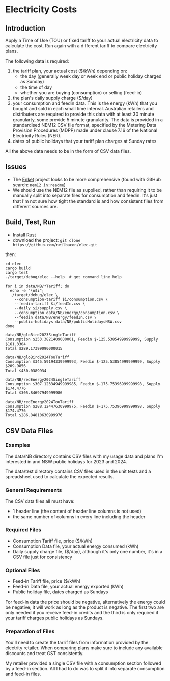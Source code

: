 # Electricity Costs
## Introduction
Apply a Time of Use (TOU) or fixed tariff to your actual electricity data to calculate the cost. Run again with a different tariff to compare electricity plans.

The following data is required:
1. the tariff plan, your actual cost ($/kWh) depending on:
   - the day (generally week day or week end or public holiday charged as Sunday)
   - the time of day
   - whether you are buying (consumption) or selling (feed-in)
1. the plan's daily supply charge ($/day)
1. your consumption and feedin data. This is the energy (kWh) that you bought and sold in each small time interval. Australian retailers and distributers are required to provide this data with at least 30 minute granularty, some provide 5 minute granularity. The data is provided in a standardised NEM12 CSV file format, specified by the Metering Data Provision Procedures (MDPP) made under clause 7.16 of the National Electricity Rules (NER).   
1. dates of public holidays that your tariff plan charges at Sunday rates 

All the above data needs to be in the form of CSV data files. 

## Issues
 - The [Enket](https://github.com/georgesolomos/enket) project looks to be more comprehensive (found with GitHub search: `nem12 in:readme`)
 - We should use the NEM12 file as supplied, rather than requiring it to be manually split into separate files for consumption and feedin. It's just that I'm not sure how tight the standard is and how consistent files from different sources are.
## Build, Test, Run
- Install [Rust](https://www.rust-lang.org/tools/install)
- download the project: `git clone https://github.com/neilbacon/elec.git`

then:

    cd elec
    cargo build
    cargo test
    ./target/debug/elec --help  # get command line help
    
    for i in data/NB/*Tariff; do
      echo -e "\n$i";
      ./target/debug/elec \
        --consumption-tariff $i/consumption.csv \
        --feedin-tariff $i/feedIn.csv \
        --daily $i/supply.csv \
        --consumption data/NB/energy/consumption.csv \
        --feedin data/NB/energy/feedIn.csv \
        --public-holidays data/NB/publicHolidaysNSW.csv
    done
    
    data/NB/gloBird2023SingleTariff
    Consumption $253.3821409000001, Feedin $-125.53854999999999, Supply $161.3304
    Total $289.17399090000015
    
    data/NB/gloBird2024TouTariff
    Consumption $345.59194339999993, Feedin $-125.53854999999999, Supply $209.9856
    Total $430.0389934

    data/NB/redEnergy2024SingleTariff
    Consumption $307.12334949999985, Feedin $-175.75396999999998, Supply $174.4776
    Total $305.84697949999986
    
    data/NB/redEnergy2024TouTariff
    Consumption $288.12447630999975, Feedin $-175.75396999999998, Supply $174.4776
    Total $286.84810630999976

## CSV Data Files
### Examples
The data/NB directory contains CSV files with my usage data and plans I'm interested in and NSW public holidays for 2023 and 2024.

The data/test directory contains CSV files used in the unit tests and a spreadsheet used to calculate the expected results.
### General Requirements
The CSV data files all must have:
 - 1 header line (the content of header line columns is not used)
 - the same number of columns in every line including the header
### Required Files
 - Consumption Tariff file, price ($/kWh)
 - Consumption Data file, your actual energy consumed (kWh)
 - Daily supply charge file, ($/day), although it's only one number, it's in a CSV file just for consistency
### Optional Files
 - Feed-in Tariff file, price ($/kWh)
 - Feed-in Data file, your actual energy exported (kWh)
 - Public holiday file, dates charged as Sundays

For feed-in data the price should be negative, alternatively the energy could be negative; it will work as long as the product is negative. The first two are only needed if you receive feed-in credits and the third is only required if your tariff charges public holidays as Sundays.
### Preparation of Files
You'll need to create the tarrif files from information provided by the electrity retailer. When comparing plans make sure to include any available discounts and treat GST consistently.

My retailer provided a single CSV file with a consumption section followed by a feed-in section. All I had to do was to split it into separate consumption and feed-in files.  
